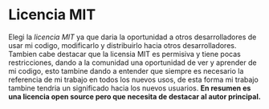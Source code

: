 # Licencia MIT

Elegi la *licencia MIT* ya que daria la oportunidad a otros desarrolladores de usar mi codigo, modificarlo y distribuirlo hacia otros desarrolladores. 
Tambien cabe destacar que la licensia MIT es permisiva y tiene pocas restricciones, dando a la comunidad una oportunidad de ver y aprender de mi codigo, esto tambine dando 
a entender que siempre es necesario la referencia de mi trabajo en todos los nuevos usos, de esta forma mi trabajo tambine tendria un significado hacia los nuevos usuarios. 
**En resumen es una licencia open source pero que necesita de destacar al autor principal.**
